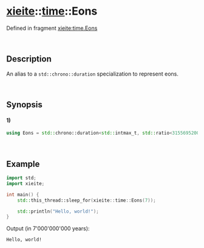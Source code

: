 # [xieite](../../xieite.md)\:\:[time](../../time.md)\:\:Eons
Defined in fragment [xieite:time.Eons](../../../src/time/eons.cpp)

&nbsp;

## Description
An alias to a `std::chrono::duration` specialization to represent eons.

&nbsp;

## Synopsis
#### 1)
```cpp
using Eons = std::chrono::duration<std::intmax_t, std::ratio<31556952000000000>>;
```

&nbsp;

## Example
```cpp
import std;
import xieite;

int main() {
    std::this_thread::sleep_for(xieite::time::Eons(7));

    std::println("Hello, world!");
}
```
Output (in 7'000'000'000 years):
```
Hello, world!
```
